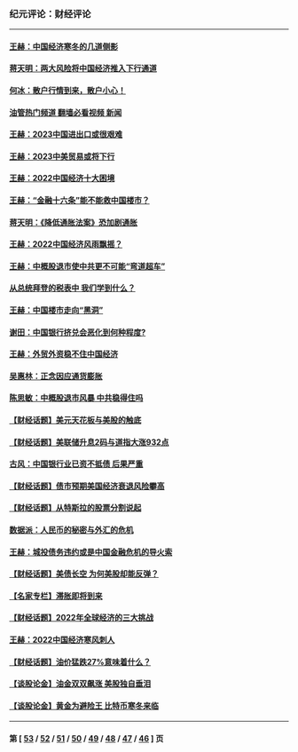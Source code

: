 ### 纪元评论：财经评论
---
#### [王赫：中国经济寒冬的几道侧影](../../pages/nsc1026/n13932953.md?02240330) 
#### [蒋天明：两大风险将中国经济推入下行通道](../../pages/nsc1026/n13929820.md?02240330) 
#### [何冰：散户行情到来，散户小心！](../../pages/nsc1026/n13928308.md?02240330) 
#### [油管热门频道 翻墙必看视频 新闻](ok?02240330)
#### [王赫：2023中国进出口或很艰难](../../pages/nsc1026/n13911515.md?02240330) 
#### [王赫：2023中美贸易或将下行](../../pages/nsc1026/n13899005.md?02240330) 
#### [王赫：2022中国经济十大困境](../../pages/nsc1026/n13883766.md?02240330) 
#### [王赫：“金融十六条”能不能救中国楼市？](../../pages/nsc1026/n13868431.md?02240330) 
#### [蒋天明：《降低通胀法案》恐加剧通胀](../../pages/nsc1026/n13806996.md?02240330) 
#### [王赫：2022中国经济风雨飘摇？](../../pages/nsc1026/n13803207.md?02240330) 
#### [王赫：中概股退市使中共更不可能“弯道超车”](../../pages/nsc1026/n13802858.md?02240330) 
#### [从总统拜登的税表中 我们学到什么？](../../pages/nsc1026/n13773081.md?02240330) 
#### [王赫：中国楼市走向“黑洞”](../../pages/nsc1026/n13770647.md?02240330) 
#### [谢田：中国银行挤兑会恶化到何种程度?](../../pages/nsc1026/n13766965.md?02240330) 
#### [王赫：外贸外资稳不住中国经济](../../pages/nsc1026/n13753933.md?02240330) 
#### [吴惠林：正念因应通货膨胀](../../pages/nsc1026/n13750350.md?02240330) 
#### [陈思敏：中概股退市风暴 中共稳得住吗](../../pages/nsc1026/n13738978.md?02240330) 
#### [【财经话题】美元天花板与美股的触底](../../pages/nsc1026/n13736495.md?02240330) 
#### [【财经话题】美联储升息2码与道指大涨932点](../../pages/nsc1026/n13727377.md?02240330) 
#### [古风：中国银行业已资不抵债 后果严重](../../pages/nsc1026/n13726111.md?02240330) 
#### [【财经话题】债市预期美国经济衰退风险攀高](../../pages/nsc1026/n13698043.md?02240330) 
#### [【财经话题】从特斯拉的股票分割说起](../../pages/nsc1026/n13679733.md?02240330) 
#### [数据派：人民币的秘密与外汇的危机](../../pages/nsc1026/n13667092.md?02240330) 
#### [王赫：城投债务违约或是中国金融危机的导火索](../../pages/nsc1026/n13665322.md?02240330) 
#### [【财经话题】美债长空 为何美股却能反弹？](../../pages/nsc1026/n13665895.md?02240330) 
#### [【名家专栏】滞胀即将到来](../../pages/nsc1026/n13658171.md?02240330) 
#### [【财经话题】2022年全球经济的三大挑战](../../pages/nsc1026/n13654423.md?02240330) 
#### [王赫：2022中国经济寒风刺人](../../pages/nsc1026/n13651403.md?02240330) 
#### [【财经话题】油价猛跌27%意味着什么？](../../pages/nsc1026/n13648767.md?02240330) 
#### [【谈股论金】油金双双飙涨 美股独自垂泪](../../pages/nsc1026/n13631742.md?02240330) 
#### [【谈股论金】黄金为避险王 比特币寒冬来临](../../pages/nsc1026/n13600406.md?02240330) 

---
#### 第 [ [53](./53.md?02240330) / [52](./52.md?02240330) / [51](./51.md?02240330) / [50](./50.md?02240330) / [49](./49.md?02240330) / [48](./48.md?02240330) / [47](./47.md?02240330) / [46](./46.md?02240330) ] 页
